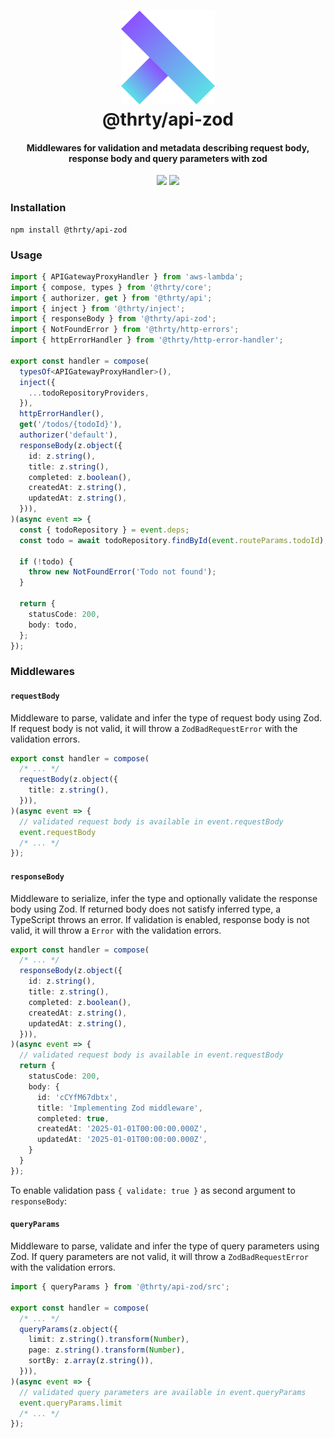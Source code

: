 <h1 align="center">
  <img src="../../assets/logo.svg" alt="thirty" width="150">
  <br>
  @thrty/api-zod
  <br>
</h1>

<h4 align="center">Middlewares for validation and metadata describing request body, response body and query parameters with zod</h4>

<p align="center">
    <img src="https://img.shields.io/npm/v/@thrty/api.svg">
    <img src="https://github.com/thrty-org/thrty/actions/workflows/checks.yml/badge.svg">
</p>

### Installation

```shell script
npm install @thrty/api-zod
```

### Usage
```typescript
import { APIGatewayProxyHandler } from 'aws-lambda';
import { compose, types } from '@thrty/core';
import { authorizer, get } from '@thrty/api';
import { inject } from '@thrty/inject';
import { responseBody } from '@thrty/api-zod';
import { NotFoundError } from '@thrty/http-errors';
import { httpErrorHandler } from '@thrty/http-error-handler';

export const handler = compose(
  typesOf<APIGatewayProxyHandler>(),
  inject({
    ...todoRepositoryProviders,
  }),
  httpErrorHandler(),
  get('/todos/{todoId}'),
  authorizer('default'),
  responseBody(z.object({
    id: z.string(),
    title: z.string(),
    completed: z.boolean(),
    createdAt: z.string(),
    updatedAt: z.string(),
  })),
)(async event => {
  const { todoRepository } = event.deps;
  const todo = await todoRepository.findById(event.routeParams.todoId);

  if (!todo) {
    throw new NotFoundError('Todo not found');
  }

  return {
    statusCode: 200,
    body: todo,
  };
});
```

### Middlewares

#### `requestBody`

Middleware to parse, validate and infer the type of request body using Zod. If request body is not valid, it will throw a `ZodBadRequestError` with the validation errors.

```typescript
export const handler = compose(
  /* ... */
  requestBody(z.object({
    title: z.string(),
  })),
)(async event => {
  // validated request body is available in event.requestBody
  event.requestBody
  /* ... */
});
```

#### `responseBody`
Middleware to serialize, infer the type and optionally validate the response body using Zod.
If returned body does not satisfy inferred type, a TypeScript throws an error.
If validation is enabled, response body is not valid, it will throw a `Error` with the validation errors.

```typescript
export const handler = compose(
  /* ... */
  responseBody(z.object({
    id: z.string(),
    title: z.string(),
    completed: z.boolean(),
    createdAt: z.string(),
    updatedAt: z.string(),
  })),
)(async event => {
  // validated request body is available in event.requestBody
  return {
    statusCode: 200,
    body: {
      id: 'cCYfM67dbtx',
      title: 'Implementing Zod middleware',
      completed: true,
      createdAt: '2025-01-01T00:00:00.000Z',
      updatedAt: '2025-01-01T00:00:00.000Z',
    }
  }
});
```
To enable validation pass `{ validate: true }` as second argument to `responseBody`:

#### `queryParams`
Middleware to parse, validate and infer the type of query parameters using Zod. If query parameters are not valid, it will throw a `ZodBadRequestError` with the validation errors.

```typescript
import { queryParams } from '@thrty/api-zod/src';

export const handler = compose(
  /* ... */
  queryParams(z.object({
    limit: z.string().transform(Number),
    page: z.string().transform(Number),
    sortBy: z.array(z.string()),
  })),
)(async event => {
  // validated query parameters are available in event.queryParams
  event.queryParams.limit
  /* ... */
});
```